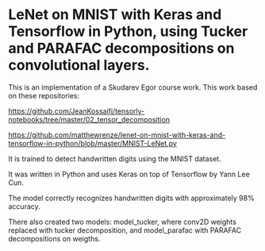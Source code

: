 # LeNet on MNIST with Keras and Tensorflow in Python, using Tucker and PARAFAC decompositions on convolutional layers.

This is an implementation of a Skudarev Egor course work. This work based on these repositories:

https://github.com/JeanKossaifi/tensorly-notebooks/tree/master/02_tensor_decomposition

https://github.com/matthewrenze/lenet-on-mnist-with-keras-and-tensorflow-in-python/blob/master/MNIST-LeNet.py

It is trained to detect handwritten digits using the MNIST dataset. 

It was written in Python and uses Keras on top of Tensorflow by Yann Lee Cun.

The model correctly recognizes handwritten digits with approximately 98% accuracy.

There also created two models: model_tucker, where conv2D weights replaced with tucker decomposition, 
and model_parafac with PARAFAC decompositions on weigths.
